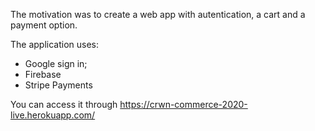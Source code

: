 The motivation was to create a web app with autentication, a cart and a payment option.

The application uses: 
* Google sign in;
* Firebase
* Stripe Payments

You can access it through https://crwn-commerce-2020-live.herokuapp.com/

